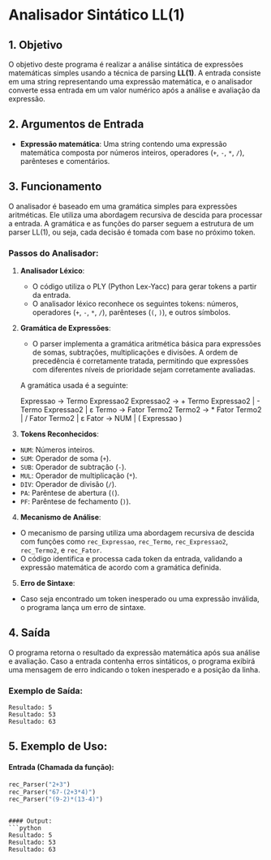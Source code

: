 # Analisador Sintático LL(1)

## 1. Objetivo

O objetivo deste programa é realizar a análise sintática de expressões matemáticas simples usando a técnica de parsing **LL(1)**. A entrada consiste em uma string representando uma expressão matemática, e o analisador converte essa entrada em um valor numérico após a análise e avaliação da expressão.

## 2. Argumentos de Entrada

- **Expressão matemática**: Uma string contendo uma expressão matemática composta por números inteiros, operadores (`+`, `-`, `*`, `/`), parênteses e comentários.
  
## 3. Funcionamento

O analisador é baseado em uma gramática simples para expressões aritméticas. Ele utiliza uma abordagem recursiva de descida para processar a entrada. A gramática e as funções do parser seguem a estrutura de um parser LL(1), ou seja, cada decisão é tomada com base no próximo token.

### Passos do Analisador:

1. **Analisador Léxico**:
   - O código utiliza o PLY (Python Lex-Yacc) para gerar tokens a partir da entrada.
   - O analisador léxico reconhece os seguintes tokens: números, operadores (`+`, `-`, `*`, `/`), parênteses (`(`, `)`), e outros símbolos.

2. **Gramática de Expressões**:
   - O parser implementa a gramática aritmética básica para expressões de somas, subtrações, multiplicações e divisões. A ordem de precedência é corretamente tratada, permitindo que expressões com diferentes níveis de prioridade sejam corretamente avaliadas.

   A gramática usada é a seguinte:

   Expressao → Termo Expressao2 Expressao2 → + Termo Expressao2 | - Termo Expressao2 | ε Termo → Fator Termo2 Termo2 → * Fator Termo2 | / Fator Termo2 | ε Fator → NUM | ( Expressao )

3. **Tokens Reconhecidos**:
- `NUM`: Números inteiros.
- `SUM`: Operador de soma (`+`).
- `SUB`: Operador de subtração (`-`).
- `MUL`: Operador de multiplicação (`*`).
- `DIV`: Operador de divisão (`/`).
- `PA`: Parêntese de abertura (`(`).
- `PF`: Parêntese de fechamento (`)`).

4. **Mecanismo de Análise**:
- O mecanismo de parsing utiliza uma abordagem recursiva de descida com funções como `rec_Expressao`, `rec_Termo`, `rec_Expressao2`, `rec_Termo2`, e `rec_Fator`.
- O código identifica e processa cada token da entrada, validando a expressão matemática de acordo com a gramática definida.

5. **Erro de Sintaxe**:
- Caso seja encontrado um token inesperado ou uma expressão inválida, o programa lança um erro de sintaxe.

## 4. Saída

O programa retorna o resultado da expressão matemática após sua análise e avaliação. Caso a entrada contenha erros sintáticos, o programa exibirá uma mensagem de erro indicando o token inesperado e a posição da linha.

### Exemplo de Saída:

```plaintext
Resultado: 5
Resultado: 53
Resultado: 63
````

## 5. Exemplo de Uso:
#### Entrada (Chamada da função):

```python
rec_Parser("2+3")
rec_Parser("67-(2+3*4)")
rec_Parser("(9-2)*(13-4)")
```
```

#### Output:
```python
Resultado: 5
Resultado: 53
Resultado: 63
```